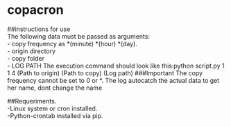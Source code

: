 # copacron

##instructions for use    
  The following data must be passed as arguments:  
    - copy frequency as *(minute) *(hour) *(day).   
    - origin directory  
    - copy folder  
    - LOG PATH 
    The execution command should look like this:python script.py 1 1 4 (Path to origin) (Path to copy) (Log path) 
    ###Important
    The copy frequency cannot be set to 0 or *.
    The log autocatch the actual data to get her name, dont change the name

##Requeriments.    
  -Linux system or cron installed.  
  -Python-crontab installed via pip.  
